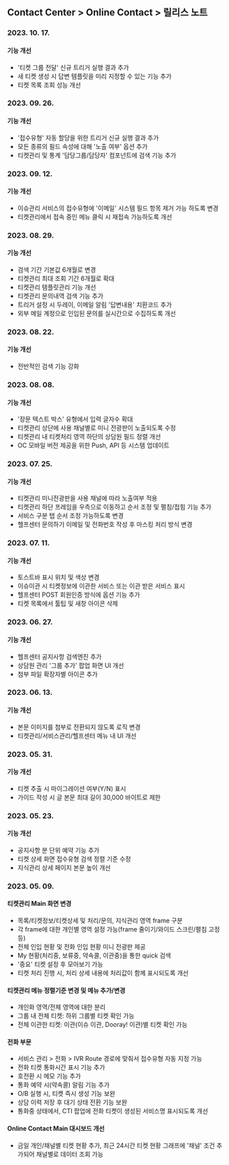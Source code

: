 ## Contact Center > Online Contact > 릴리스 노트

### 2023. 10. 17.

#### 기능 개선

- '티켓 그룹 전달' 신규 트리거 실행 결과 추가
- 새 티켓 생성 시 답변 템플릿을 미리 지정할 수 있는 기능 추가
- 티켓 목록 조회 성능 개선

### 2023. 09. 26.

#### 기능 개선

- '접수유형' 자동 할당을 위한 트리거 신규 실행 결과 추가
- 모든 종류의 필드 속성에 대해 '노출 여부' 옵션 추가
- 티켓관리 및 통계 '담당그룹/담당자' 컴포넌트에 검색 기능 추가

### 2023. 09. 12.

#### 기능 개선

- 이슈관리 서비스의 접수유형에 '이메일' 시스템 필드 항목 제거 가능 하도록 변경
- 티켓관리에서 접속 중인 메뉴 클릭 시 재접속 가능하도록 개선

### 2023. 08. 29.

#### 기능 개선

- 검색 기간 기본값 6개월로 변경
- 티켓관리 최대 조회 기간 6개월로 확대
- 티켓관리 템플릿관리 기능 개선
- 티켓관리 문의내역 검색 기능 추가
- 트리거 설정 시 두레이, 이메일 알림 '답변내용' 치환코드 추가 
- 외부 메일 계정으로 인입된 문의를 실시간으로 수집하도록 개선

### 2023. 08. 22.

#### 기능 개선

- 전반적인 검색 기능 강화

### 2023. 08. 08.

#### 기능 개선

- '장문 텍스트 박스' 유형에서 입력 글자수 확대
- 티켓관리 상단에 사용 채널별로 미니 전광판이 노출되도록 수정
- 티켓관리 내 티켓처리 영역 하단의 상담원 필드 정렬 개선
- OC 모바일 버전 제공을 위한 Push, API 등 시스템 업데이트

### 2023. 07. 25.

#### 기능 개선

- 티켓관리 미니전광판을 사용 채널에 따라 노출여부 적용
- 티켓관리 하단 프레임을 우측으로 이동하고 순서 조정 및 펼침/접힘 기능 추가
- 서비스 구분 탭 순서 조정 가능하도록 변경
- 헬프센터 문의하기 이메일 및 전화번호 작성 후 마스킹 처리 방식 변경

### 2023. 07. 11.

#### 기능 개선

- 토스트바 표시 위치 및 색상 변경
- 이슈이관 시 티켓정보에 이관한 서비스 또는 이관 받은 서비스 표시
- 헬프센터 POST 회원인증 방식에 옵션 기능 추가
- 티켓 목록에서 툴팁 및 새창 아이콘 삭제

### 2023. 06. 27.

#### 기능 개선

- 헬프센터 공지사항 검색엔진 추가
- 상담원 관리 '그룹 추가' 팝업 화면 UI 개선
- 첨부 파일 확장자별 아이콘 추가

### 2023. 06. 13.

#### 기능 개선

- 본문 이미지를 첨부로 전환되지 않도록 로직 변경
- 티켓관리/서비스관리/헬프센터 메뉴 내 UI 개선

### 2023. 05. 31.

#### 기능 개선

- 티켓 추출 시 마이그레이션 여부(Y/N) 표시
- 가이드 작성 시 글 본문 최대 길이 30,000 바이트로 제한

### 2023. 05. 23.

#### 기능 개선

- 공지사항 분 단위 예약 기능 추가
- 티켓 상세 화면 접수유형 검색 정렬 기준 수정
- 지식관리 상세 페이지 본문 높이 개선

### 2023. 05. 09.

#### 티켓관리 Main 화면 변경

- 목록/티켓정보/티켓상세 및 처리/문의, 지식관리 영역 frame 구분
- 각 frame에 대한 개인별 영역 설정 가능(frame 줄이기/와이드 스크린/펼침 고정 등)
- 전체 인입 현황 및 전화 인입 현황 미니 전광판 제공
- My 현황(처리중, 보류중, 약속콜, 이관중)을 통한 quick 검색
- '중요' 티켓 설정 후 모아보기 가능
- 티켓 처리 진행 시, 처리 상세 내용에 처리값이 함께 표시되도록 개선

#### 티켓관리 메뉴 정렬기준 변경 및 메뉴 추가/변경

- 개인화 영역/전체 영역에 대한 분리
- 그룹 내 전체 티켓: 하위 그룹별 티켓 확인 가능
- 전체 이관한 티켓: 이관(이슈 이관, Dooray! 이관)별 티켓 확인 가능

#### 전화 부문

- 서비스 관리 > 전화 > IVR Route 경로에 맞춰서 접수유형 자동 지정 가능
- 전화 티켓 통화시간 표시 기능 추가
- 호전환 시 메모 기능 추가
- 통화 예약 시(약속콜) 알림 기능 추가
- O/B 실행 시, 티켓 즉시 생성 기능 보완
- 상담 이력 저장 후 대기 상태 전환 기능 보완
- 통화중 상태에서, CTI 팝업에 전화 티켓이 생성된 서비스명 표시되도록 개선

#### Online Contact Main 대시보드 개선

- 금일 개인/채널별 티켓 현황 추가, 최근 24시간 티켓 현황 그래프에 '채널' 조건 추가되어 채널별로 데이터 조회 가능